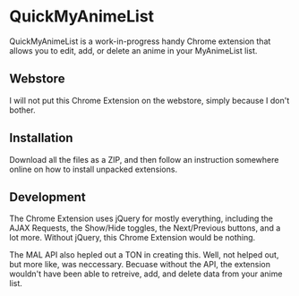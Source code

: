 # QuickMyAnimeList
QuickMyAnimeList is a work-in-progress handy Chrome extension that allows you to edit, add, or delete an anime in your MyAnimeList list. 

## Webstore
I will not put this Chrome Extension on the webstore, simply because I don't bother.

## Installation
Download all the files as a ZIP, and then follow an instruction somewhere online on how to install unpacked extensions.

## Development
The Chrome Extension uses jQuery for mostly everything, including the AJAX Requests, the Show/Hide toggles, the Next/Previous buttons, and a lot more. Without jQuery, this Chrome Extension would be nothing.

The MAL API also hepled out a TON in creating this. Well, not helped out, but more like, was neccessary. Becuase without the API, the extension wouldn't have been able to retreive, add, and delete data from your anime list.
